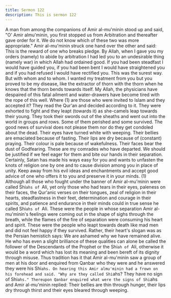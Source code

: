 ```yaml
---
title: Sermon 122
description: This is sermon 122
---
```


A man from among the companions of Amir al-mu'minin stood up and said, "O' Amir almu'minin,
you first stopped us from Arbitration and thereafter gave order for it. We do not
know which of these two was more appropriate." Amir al-mu'minin struck one hand over the
other and said:
This is the reward of one who breaks pledge. By Allah, when I gave you my orders (namely)
to abide by arbitration I had led you to an undesirable thing (namely war) in which Allah had
ordained good. If you had been steadfast I would have guided you, if you had been bent I
would have straightened you and if you had refused I would have rectified you. This was the
surest way.
But with whom and to whom. I wanted my treatment from you but you proved to be my
disease, like the extractor of thorn with the thorn when he knows that the thorn bends towards
itself.
My Allah, the physicians have despaired of this fatal ailment and water-drawers have become
tired with the rope of this well. Where (1) are those who were invited to Islam and they
accepted it? They read the Qur'an and decided according to it.
They were exhorted to fight and they leapt (towards it) as she-camels leap towards their
young. They took their swords out of the sheaths and went out into the world in groups and
rows. Some of them perished and some survived. The good news of survival does not please
them nor do they get condoled about the dead. Their eyes have turned white with weeping.
Their bellies are emaciated because of fasting. Their lips are dry because of (constant)
praying. Their colour is pale because of wakefulness. Their faces bear the dust of Godfearing.
These are my comrades who have departed. We should be justified if we feel eager
for them and bite our hands in their separation.
Certainly, Satan has made his ways easy for you and wants to unfasten the knots of religion
one by one and to cause division among you in place of unity. Keep away from his evil ideas
and enchantments and accept good advice of one who offers it to you and preserve it in your
minds.
(1) Although all those who fought under the banner of Amir al-mu'minin were called Shi`ahs
of `Ali, yet only those who had tears in their eyes, paleness on their faces, the Qur'anic verses
on their tongues, zeal of religion in their hearts, steadfastness in their feet, determination and
courage in their spirits, and patience and endurance in their minds could in true sense he
called Shi`ahs of `AIi.
These were the people in whose separation Amir al-mu'minin's feelings were coming out in the
shape of sighs through the breath, while the flames of the fire of separation were consuming
his heart and spirit. These were the people who leapt towards death like mad men and did not
feel happy if they survived. Rather, their heart's slogan was as the Persian hemistich says:
We are ashamed why we have remained alive.
He who has even a slight brilliance of these qualities can alone be called the follower of the
Descendants of the Prophet or the Shi`ah of `Ali, otherwise it would be a word which has lost
its meaning and been bereft of its dignity through misuse.
Thus tradition has it that Amir al-mu'minin saw a group of men at his door and enquired from
Qanbar who they were and he answered they were his Shi`ahs. On hearing this Amir almu'minin
had a frown on his forehead and said.
"Why are they called Shi`ahs? They have no sign of Shi`ahs." Thereupon Qanbar enquired
what were the signs of Shi`ahs and Amir al-mu'minin replied:
Their bellies are thin through hunger, their lips dry through thirst and their eyes
bleared through weeping.